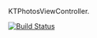 KTPhotosViewController.

[![Build Status](https://travis-ci.org/kartikthapar/KTPhotosViewController.svg?branch=master)](https://travis-ci.org/kartikthapar/KTPhotosViewController)
